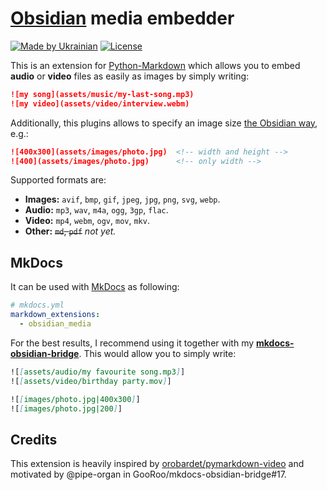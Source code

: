 <!--
SPDX-FileCopyrightText: © 2024 Serhii “GooRoo” Olendarenko

SPDX-License-Identifier: BSD-3-Clause
-->

# [Obsidian][obsidian] media embedder

[![Made by Ukrainian](https://img.shields.io/static/v1?label=Made%20by&message=Ukrainian&labelColor=1f5fb2&color=fad247&style=flat-square)](https://savelife.in.ua/en/donate-en/#donate-army-card-once)
[![License](https://img.shields.io/github/license/GooRoo/obsidian-media?style=flat-square)](LICENSE)

This is an extension for [Python-Markdown][python-markdown] which allows you to embed **audio** or **video** files as easily as images by simply writing:

```markdown
![my song](assets/music/my-last-song.mp3)
![my video](assets/video/interview.webm)
```

Additionally, this plugins allows to specify an image size [the Obsidian way](https://help.obsidian.md/Linking+notes+and+files/Embed+files#Embed+an+image+in+a+note), e.g.:

```markdown
![400x300](assets/images/photo.jpg)  <!-- width and height -->
![400](assets/images/photo.jpg)      <!-- only width -->
```

Supported formats are:
- **Images:**	`avif`, `bmp`, `gif`, `jpeg`, `jpg`, `png`, `svg`, `webp`.
- **Audio:** `mp3`, `wav`, `m4a`, `ogg`, `3gp`, `flac`.
- **Video:** `mp4`, `webm`, `ogv`, `mov`, `mkv`.
- **Other:** ~~`md`, `pdf`~~ _not yet._

## MkDocs

It can be used with [MkDocs][mkdocs] as following:

```yaml
# mkdocs.yml
markdown_extensions:
  - obsidian_media
```

For the best results, I recommend using it together with my [**mkdocs-obsidian-bridge**](https://github.com/GooRoo/mkdocs-obsidian-bridge). This would allow you to simply write:
```markdown
![[assets/audio/my favourite song.mp3]]
![[assets/video/birthday party.mov]]

![[images/photo.jpg|400x300]]
![[images/photo.jpg|200]]
```

## Credits

This extension is heavily inspired by [orobardet/pymarkdown-video](https://github.com/orobardet/pymarkdown-video) and motivated by @pipe-organ in GooRoo/mkdocs-obsidian-bridge#17.


[mkdocs]: https://www.mkdocs.org
[obsidian]: https://obsidian.md
[python-markdown]: https://python-markdown.github.io/
